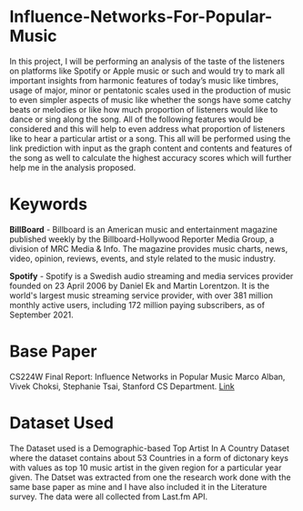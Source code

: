 # Influence-Networks-For-Popular-Music

In this project, I will be performing an analysis of the taste of the listeners on platforms like Spotify or Apple music or such and would try to mark all important insights from harmonic features of today’s music like timbres, usage of major, minor or pentatonic scales used in the production of music to even simpler aspects of music like whether the songs have some catchy beats or melodies or like how much proportion of listeners would like to dance or sing along the song. All of the following features would be considered and this will help to even address what proportion of listeners like to hear a particular artist or a song. This all will be performed using the link prediction with input as the graph content and contents and features of the song as well to calculate the highest accuracy scores which will further help me in the analysis proposed.

# Keywords

**BillBoard** - Billboard is an American music and entertainment magazine published weekly by the Billboard-Hollywood Reporter Media Group, a division of MRC Media & Info. The magazine provides music charts, news, video, opinion, reviews, events, and style related to the music industry.

**Spotify** - Spotify is a Swedish audio streaming and media services provider founded on 23 April 2006 by Daniel Ek and Martin Lorentzon. It is the world's largest music streaming service provider, with over 381 million monthly active users, including 172 million paying subscribers, as of September 2021.

# Base Paper

CS224W Final Report: Influence Networks in Popular Music Marco Alban, Vivek Choksi, Stephanie Tsai, Stanford CS Department. [Link](http://snap.stanford.edu/class/cs224w-2015/projects_2015/Influence_Networks_in_Popular_Music.pdf)


# Dataset Used

The Dataset used is a Demographic-based Top Artist In A Country Dataset where the dataset contains about 53 Countries in a form of dictonary keys with values as top 10 music artist in the given region for a particular year given. The Datset was extracted from one the research work done with the same base paper as mine and I have also included it in the Literature survey. The data were all collected from Last.fm API.
